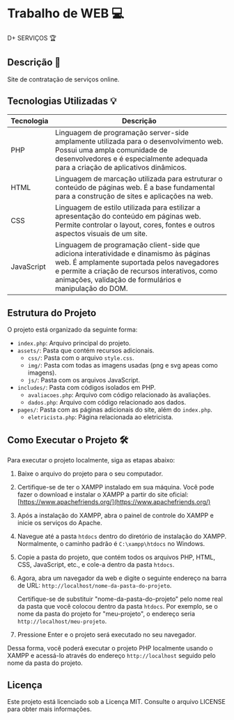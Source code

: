 # Trabalho de WEB 💻

D+ SERVIÇOS 🏆

## Descrição 📕

Site de contratação de serviços online.

## Tecnologias Utilizadas 💡

| Tecnologia | Descrição |
|------------|-----------|
| PHP        | Linguagem de programação server-side amplamente utilizada para o desenvolvimento web. Possui uma ampla comunidade de desenvolvedores e é especialmente adequada para a criação de aplicativos dinâmicos. |
| HTML       | Linguagem de marcação utilizada para estruturar o conteúdo de páginas web. É a base fundamental para a construção de sites e aplicações na web. |
| CSS        | Linguagem de estilo utilizada para estilizar a apresentação do conteúdo em páginas web. Permite controlar o layout, cores, fontes e outros aspectos visuais de um site. |
| JavaScript | Linguagem de programação client-side que adiciona interatividade e dinamismo às páginas web. É amplamente suportada pelos navegadores e permite a criação de recursos interativos, como animações, validação de formulários e manipulação do DOM. |

## Estrutura do Projeto

O projeto está organizado da seguinte forma:

- `index.php`: Arquivo principal do projeto.
- `assets/`: Pasta que contém recursos adicionais.
  - `css/`: Pasta com o arquivo `style.css`.
  - `img/`: Pasta com todas as imagens usadas (png e svg apeas como imagens).
  - `js/`: Pasta com os arquivos JavaScript.
- `includes/`: Pasta com códigos isolados em PHP.
  - `avaliacoes.php`: Arquivo com código relacionado às avaliações.
  - `dados.php`: Arquivo com código relacionado aos dados.
- `pages/`: Pasta com as páginas adicionais do site, além do `index.php`.
  - `eletricista.php`: Página relacionada ao eletricista.
 
## Como Executar o Projeto 🛠

Para executar o projeto localmente, siga as etapas abaixo:

1. Baixe o arquivo do projeto para o seu computador.

2. Certifique-se de ter o XAMPP instalado em sua máquina. Você pode fazer o download e instalar o XAMPP a partir do site oficial: [https://www.apachefriends.org/](https://www.apachefriends.org/)

3. Após a instalação do XAMPP, abra o painel de controle do XAMPP e inicie os serviços do Apache.

4. Navegue até a pasta `htdocs` dentro do diretório de instalação do XAMPP. Normalmente, o caminho padrão é `C:\xampp\htdocs` no Windows.

5. Copie a pasta do projeto, que contém todos os arquivos PHP, HTML, CSS, JavaScript, etc., e cole-a dentro da pasta `htdocs`.

6. Agora, abra um navegador da web e digite o seguinte endereço na barra de URL: `http://localhost/nome-da-pasta-do-projeto`.

   Certifique-se de substituir "nome-da-pasta-do-projeto" pelo nome real da pasta que você colocou dentro da pasta `htdocs`. Por exemplo, se o nome da pasta do projeto for "meu-projeto", o endereço seria `http://localhost/meu-projeto`.

7. Pressione Enter e o projeto será executado no seu navegador.

Dessa forma, você poderá executar o projeto PHP localmente usando o XAMPP e acessá-lo através do endereço `http://localhost` seguido pelo nome da pasta do projeto.

## Licença

Este projeto está licenciado sob a Licença MIT. Consulte o arquivo LICENSE para obter mais informações.
